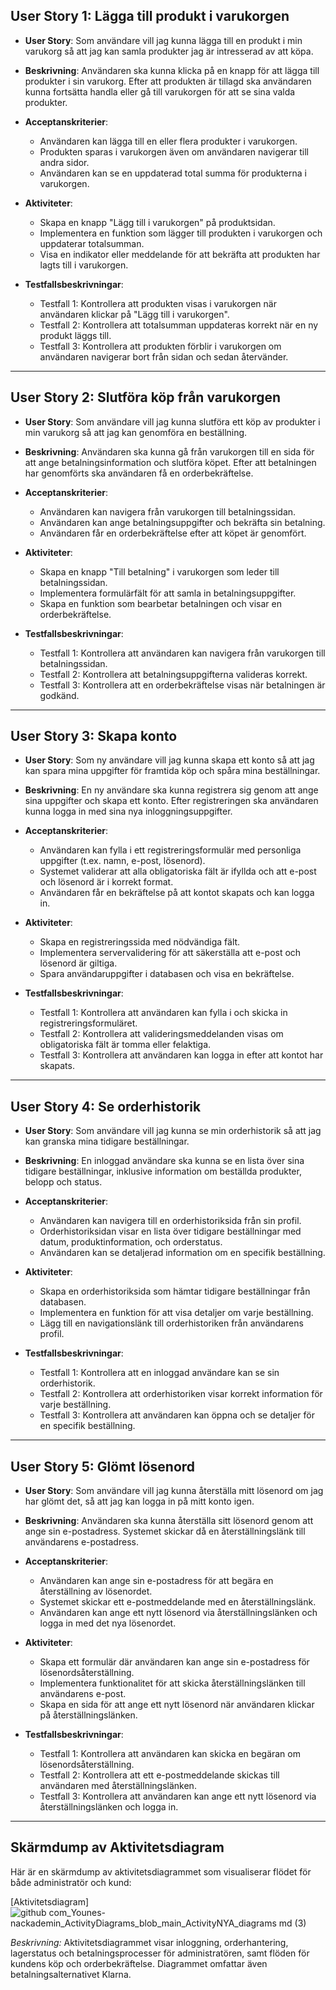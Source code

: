 ## User Story 1: Lägga till produkt i varukorgen

- **User Story**: Som användare vill jag kunna lägga till en produkt i min varukorg så att jag kan samla produkter jag är intresserad av att köpa.

- **Beskrivning**: Användaren ska kunna klicka på en knapp för att lägga till produkter i sin varukorg. Efter att produkten är tillagd ska användaren kunna fortsätta handla eller gå till varukorgen för att se sina valda produkter.

- **Acceptanskriterier**:
  - Användaren kan lägga till en eller flera produkter i varukorgen.
  - Produkten sparas i varukorgen även om användaren navigerar till andra sidor.
  - Användaren kan se en uppdaterad total summa för produkterna i varukorgen.

- **Aktiviteter**:
  - Skapa en knapp "Lägg till i varukorgen" på produktsidan.
  - Implementera en funktion som lägger till produkten i varukorgen och uppdaterar totalsumman.
  - Visa en indikator eller meddelande för att bekräfta att produkten har lagts till i varukorgen.

- **Testfallsbeskrivningar**:
  - Testfall 1: Kontrollera att produkten visas i varukorgen när användaren klickar på "Lägg till i varukorgen".
  - Testfall 2: Kontrollera att totalsumman uppdateras korrekt när en ny produkt läggs till.
  - Testfall 3: Kontrollera att produkten förblir i varukorgen om användaren navigerar bort från sidan och sedan återvänder.

---

## User Story 2: Slutföra köp från varukorgen

- **User Story**: Som användare vill jag kunna slutföra ett köp av produkter i min varukorg så att jag kan genomföra en beställning.

- **Beskrivning**: Användaren ska kunna gå från varukorgen till en sida för att ange betalningsinformation och slutföra köpet. Efter att betalningen har genomförts ska användaren få en orderbekräftelse.

- **Acceptanskriterier**:
  - Användaren kan navigera från varukorgen till betalningssidan.
  - Användaren kan ange betalningsuppgifter och bekräfta sin betalning.
  - Användaren får en orderbekräftelse efter att köpet är genomfört.

- **Aktiviteter**:
  - Skapa en knapp "Till betalning" i varukorgen som leder till betalningssidan.
  - Implementera formulärfält för att samla in betalningsuppgifter.
  - Skapa en funktion som bearbetar betalningen och visar en orderbekräftelse.

- **Testfallsbeskrivningar**:
  - Testfall 1: Kontrollera att användaren kan navigera från varukorgen till betalningssidan.
  - Testfall 2: Kontrollera att betalningsuppgifterna valideras korrekt.
  - Testfall 3: Kontrollera att en orderbekräftelse visas när betalningen är godkänd.

---

## User Story 3: Skapa konto

- **User Story**: Som ny användare vill jag kunna skapa ett konto så att jag kan spara mina uppgifter för framtida köp och spåra mina beställningar.

- **Beskrivning**: En ny användare ska kunna registrera sig genom att ange sina uppgifter och skapa ett konto. Efter registreringen ska användaren kunna logga in med sina nya inloggningsuppgifter.

- **Acceptanskriterier**:
  - Användaren kan fylla i ett registreringsformulär med personliga uppgifter (t.ex. namn, e-post, lösenord).
  - Systemet validerar att alla obligatoriska fält är ifyllda och att e-post och lösenord är i korrekt format.
  - Användaren får en bekräftelse på att kontot skapats och kan logga in.

- **Aktiviteter**:
  - Skapa en registreringssida med nödvändiga fält.
  - Implementera servervalidering för att säkerställa att e-post och lösenord är giltiga.
  - Spara användaruppgifter i databasen och visa en bekräftelse.

- **Testfallsbeskrivningar**:
  - Testfall 1: Kontrollera att användaren kan fylla i och skicka in registreringsformuläret.
  - Testfall 2: Kontrollera att valideringsmeddelanden visas om obligatoriska fält är tomma eller felaktiga.
  - Testfall 3: Kontrollera att användaren kan logga in efter att kontot har skapats.

---

## User Story 4: Se orderhistorik

- **User Story**: Som användare vill jag kunna se min orderhistorik så att jag kan granska mina tidigare beställningar.

- **Beskrivning**: En inloggad användare ska kunna se en lista över sina tidigare beställningar, inklusive information om beställda produkter, belopp och status.

- **Acceptanskriterier**:
  - Användaren kan navigera till en orderhistoriksida från sin profil.
  - Orderhistoriksidan visar en lista över tidigare beställningar med datum, produktinformation, och orderstatus.
  - Användaren kan se detaljerad information om en specifik beställning.

- **Aktiviteter**:
  - Skapa en orderhistoriksida som hämtar tidigare beställningar från databasen.
  - Implementera en funktion för att visa detaljer om varje beställning.
  - Lägg till en navigationslänk till orderhistoriken från användarens profil.

- **Testfallsbeskrivningar**:
  - Testfall 1: Kontrollera att en inloggad användare kan se sin orderhistorik.
  - Testfall 2: Kontrollera att orderhistoriken visar korrekt information för varje beställning.
  - Testfall 3: Kontrollera att användaren kan öppna och se detaljer för en specifik beställning.

---

## User Story 5: Glömt lösenord

- **User Story**: Som användare vill jag kunna återställa mitt lösenord om jag har glömt det, så att jag kan logga in på mitt konto igen.

- **Beskrivning**: Användaren ska kunna återställa sitt lösenord genom att ange sin e-postadress. Systemet skickar då en återställningslänk till användarens e-postadress.

- **Acceptanskriterier**:
  - Användaren kan ange sin e-postadress för att begära en återställning av lösenordet.
  - Systemet skickar ett e-postmeddelande med en återställningslänk.
  - Användaren kan ange ett nytt lösenord via återställningslänken och logga in med det nya lösenordet.

- **Aktiviteter**:
  - Skapa ett formulär där användaren kan ange sin e-postadress för lösenordsåterställning.
  - Implementera funktionalitet för att skicka återställningslänken till användarens e-post.
  - Skapa en sida för att ange ett nytt lösenord när användaren klickar på återställningslänken.

- **Testfallsbeskrivningar**:
  - Testfall 1: Kontrollera att användaren kan skicka en begäran om lösenordsåterställning.
  - Testfall 2: Kontrollera att ett e-postmeddelande skickas till användaren med återställningslänken.
  - Testfall 3: Kontrollera att användaren kan ange ett nytt lösenord via återställningslänken och logga in.

---

## Skärmdump av Aktivitetsdiagram

Här är en skärmdump av aktivitetsdiagrammet som visualiserar flödet för både administratör och kund:

[Aktivitetsdiagram]![github com_Younes-nackademin_ActivityDiagrams_blob_main_ActivityNYA_diagrams md (3)](https://github.com/user-attachments/assets/7c48d78f-337a-4ada-a2b1-285f48aaf963)

*Beskrivning:* Aktivitetsdiagrammet visar inloggning, orderhantering, lagerstatus och betalningsprocesser för administratören, samt flöden för kundens köp och orderbekräftelse. Diagrammet omfattar även betalningsalternativet Klarna.

